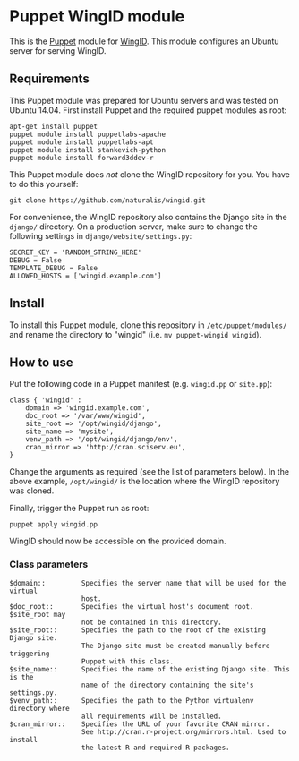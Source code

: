 # Puppet WingID module

This is the [Puppet][1] module for [WingID][2]. This module configures an Ubuntu
server for serving WingID.

## Requirements

This Puppet module was prepared for Ubuntu servers and was tested on Ubuntu
14.04. First install Puppet and the required puppet modules as root:

    apt-get install puppet
    puppet module install puppetlabs-apache
    puppet module install puppetlabs-apt
    puppet module install stankevich-python
    puppet module install forward3ddev-r

This Puppet module does *not* clone the WingID repository for you. You have to
do this yourself:

    git clone https://github.com/naturalis/wingid.git

For convenience, the WingID repository also contains the Django site in the
`django/` directory. On a production server, make sure to change the following
settings in `django/website/settings.py`:

    SECRET_KEY = 'RANDOM_STRING_HERE'
    DEBUG = False
    TEMPLATE_DEBUG = False
    ALLOWED_HOSTS = ['wingid.example.com']

## Install

To install this Puppet module, clone this repository in `/etc/puppet/modules/`
and rename the directory to "wingid" (i.e. `mv puppet-wingid wingid`).

## How to use

Put the following code in a Puppet manifest (e.g. `wingid.pp` or `site.pp`):

    class { 'wingid' :
        domain => 'wingid.example.com',
        doc_root => '/var/www/wingid',
        site_root => '/opt/wingid/django',
        site_name => 'mysite',
        venv_path => '/opt/wingid/django/env',
        cran_mirror => 'http://cran.sciserv.eu',
    }

Change the arguments as required (see the list of parameters below). In the
above example, `/opt/wingid/` is the location where the WingID repository was
cloned.

Finally, trigger the Puppet run as root:

    puppet apply wingid.pp

WingID should now be accessible on the provided domain.

### Class parameters

    $domain::         Specifies the server name that will be used for the virtual
                      host.
    $doc_root::       Specifies the virtual host's document root. $site_root may
                      not be contained in this directory.
    $site_root::      Specifies the path to the root of the existing Django site.
                      The Django site must be created manually before triggering
                      Puppet with this class.
    $site_name::      Specifies the name of the existing Django site. This is the
                      name of the directory containing the site's settings.py.
    $venv_path::      Specifies the path to the Python virtualenv directory where
                      all requirements will be installed.
    $cran_mirror::    Specifies the URL of your favorite CRAN mirror.
                      See http://cran.r-project.org/mirrors.html. Used to install
                      the latest R and required R packages.

[1]: https://puppetlabs.com/puppet/what-is-puppet
[2]: https://github.com/naturalis/wingid
